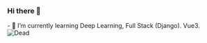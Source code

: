 ### Hi there 👋
<div>
- 🌱 I’m currently learning Deep Learning, Full Stack (Django). Vue3. 
</div>

<img src="https://thumbs.dreamstime.com/b/your-future-past-21434917.jpg" alt="Dead">  


<!--
**gostjoke/gostjoke** is a ✨ _special_ ✨ repository because its `README.md` (this file) appears on your GitHub profile.

Here are some ideas to get you started:

- 🔭 I’m currently working on ...
- 🌱 I’m currently learning ...
- 👯 I’m looking to collaborate on ...
- 🤔 I’m looking for help with ...
- 💬 Ask me about ...
- 📫 How to reach me: ...
- 😄 Pronouns: ...
- ⚡ Fun fact: ...
-->
